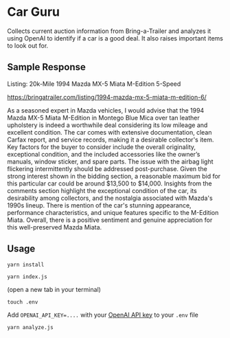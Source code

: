 # Car Guru

Collects current auction information from Bring-a-Trailer and analyzes it using OpenAI to identify if a car is a good deal. It also raises important items to look out for.

## Sample Response


Listing: 20k-Mile 1994 Mazda MX-5 Miata M-Edition 5-Speed

https://bringatrailer.com/listing/1994-mazda-mx-5-miata-m-edition-6/

 As a seasoned expert in Mazda vehicles, I would advise that the 1994 Mazda MX-5 Miata M-Edition in Montego Blue Mica over tan leather upholstery is indeed a worthwhile deal considering its low mileage and excellent condition. The car comes with extensive documentation, clean Carfax report, and service records, making it a desirable collector's item. Key factors for the buyer to consider include the overall originality, exceptional condition, and the included accessories like the owner’s manuals, window sticker, and spare parts. The issue with the airbag light flickering intermittently should be addressed post-purchase. Given the strong interest shown in the bidding section, a reasonable maximum bid for this particular car could be around $13,500 to $14,000. Insights from the comments section highlight the exceptional condition of the car, its desirability among collectors, and the nostalgia associated with Mazda's 1990s lineup. There is mention of the car's stunning appearance, performance characteristics, and unique features specific to the M-Edition Miata. Overall, there is a positive sentiment and genuine appreciation for this well-preserved Mazda Miata.



## Usage

```
yarn install
```

```
yarn index.js
```

(open a new tab in your terminal)

```
touch .env
```

Add `OPENAI_API_KEY=....` with your [OpenAI API key](https://platform.openai.com/api-keys) to your `.env` file

```
yarn analyze.js
```

